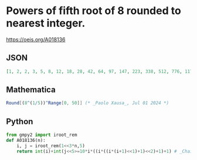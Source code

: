 # Powers of fifth root of 8 rounded to nearest integer\.
https://oeis.org/A018136
## JSON
```JSON
[1, 2, 2, 3, 5, 8, 12, 18, 28, 42, 64, 97, 147, 223, 338, 512, 776, 1176, 1783, 2702, 4096, 6208, 9410, 14263, 21619, 32768, 49667, 75281, 114105, 172951, 262144, 397336, 602249, 912838, 1383604, 2097152]
```
## Mathematica
```Mathematica
Round[(8^(1/5))^Range[0, 50]] (* _Paolo Xausa_, Jul 01 2024 *)
```
## Python
```Python
from gmpy2 import iroot_rem
def A018136(n):
    i, j = iroot_rem(1<<3*n,5)
    return int(i)+int(j<<5>=10*i*((i*((i*(i+1)<<1)+1)<<2)+1)+1) # _Chai Wah Wu_, Jun 20 2024
```
